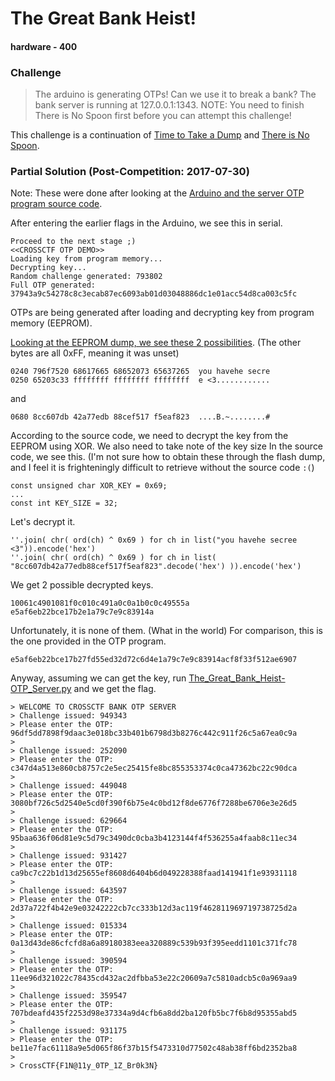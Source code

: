 # The Great Bank Heist!
#### hardware - 400


### Challenge
> The arduino is generating OTPs! Can we use it to break a bank?
> The bank server is running at 127.0.0.1:1343.
> NOTE: You need to finish There is No Spoon first before you can attempt this challenge!

This challenge is a continuation of [Time to Take a Dump](../../Solved/Time_to_Take_a_Dump-hardware_200) and [There is No Spoon](../There_is_No_Spoon-hardware_250).

### Partial Solution (Post-Competition: 2017-07-30)
Note: These were done after looking at the [Arduino and the server OTP program source code](https://github.com/wongwaituck/crossctf-2017-finals-public/tree/master/hardware-challenges).

After entering the earlier flags in the Arduino, we see this in serial.

    Proceed to the next stage ;)
    <<CROSSCTF OTP DEMO>>
    Loading key from program memory...
    Decrypting key...
    Random challenge generated: 793802
    Full OTP generated: 37943a9c54278c8c3ecab87ec6093ab01d03048886dc1e01acc54d8ca003c5fc

OTPs are being generated after loading and decrypting key from program memory (EEPROM).

[Looking at the EEPROM dump, we see these 2 possibilities](../../Solved/Time_to_Take_a_Dump-hardware_200/Dump/backup-arduino-eeprom.hex.txt).
(The other bytes are all 0xFF, meaning it was unset)

	0240 796f7520 68617665 68652073 65637265  you havehe secre
	0250 65203c33 ffffffff ffffffff ffffffff  e <3............

and 
	
	0680 8cc607db 42a77edb 88cef517 f5eaf823  ....B.~........#

According to the source code, we need to decrypt the key from the EEPROM using XOR. We also need to take note of the key size
In the source code, we see this. (I'm not sure how to obtain these through the flash dump, and I feel it is frighteningly difficult to retrieve without the source code  `:(`)

	const unsigned char XOR_KEY = 0x69;
	...
	const int KEY_SIZE = 32;

Let's decrypt it.

	''.join( chr( ord(ch) ^ 0x69 ) for ch in list("you havehe secree <3")).encode('hex')
	''.join( chr( ord(ch) ^ 0x69 ) for ch in list( "8cc607db42a77edb88cef517f5eaf823".decode('hex') )).encode('hex')

We get 2 possible decrypted keys.
	
	10061c4901081f0c010c491a0c0a1b0c0c49555a
	e5af6eb22bce17b2e1a79c7e9c83914a

Unfortunately, it is none of them. (What in the world) 
For comparison, this is the one provided in the OTP program.

	e5af6eb22bce17b27fd55ed32d72c6d4e1a79c7e9c83914acf8f33f512ae6907

Anyway, assuming we can get the key, run [The_Great_Bank_Heist-OTP_Server.py](The_Great_Bank_Heist-OTP_Server.py) and we get the flag.


	> WELCOME TO CROSSCTF BANK OTP SERVER
	> Challenge issued: 949343
	> Please enter the OTP: 96df5dd7898f9daac3e018bc33b401b6798d3b8276c442c911f26c5a67ea0c9a
	> 
	> Challenge issued: 252090
	> Please enter the OTP: c347d4a513e860cb8757c2e5ec25415fe8bc855353374c0ca47362bc22c90dca
	> 
	> Challenge issued: 449048
	> Please enter the OTP: 3080bf726c5d2540e5cd0f390f6b75e4c0bd12f8de6776f7288be6706e3e26d5
	> 
	> Challenge issued: 629664
	> Please enter the OTP: 95baa636f06d81e9c5d79c3490dc0cba3b4123144f4f536255a4faab8c11ec34
	> 
	> Challenge issued: 931427
	> Please enter the OTP: ca9bc7c22b1d13d25655ef8608d6404b6d049228388faad141941f1e93931118
	> 
	> Challenge issued: 643597
	> Please enter the OTP: 2d37a722f4b42e9e03242222cb7cc333b12d3ac119f462811969719738725d2a
	> 
	> Challenge issued: 015334
	> Please enter the OTP: 0a13d43de86cfcfd8a6a89180383eea320889c539b93f395eedd1101c371fc78
	> 
	> Challenge issued: 390594
	> Please enter the OTP: 11ee96d321022c78435cd432ac2dfbba53e22c20609a7c5810adcb5c0a969aa9
	> 
	> Challenge issued: 359547
	> Please enter the OTP: 707bdeafd435f2253d98e37334a9d4cfb6a8dd2ba120fb5bc7f6b8d95355abd5
	> 
	> Challenge issued: 931175
	> Please enter the OTP: be11e7fac61118a9e5d065f86f37b15f5473310d77502c48ab38ff6bd2352ba8
	> 
	> CrossCTF{F1N@11y_0TP_1Z_Br0k3N}


